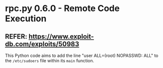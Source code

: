 # rpc.py 0.6.0 - Remote Code Execution
## REFER: https://www.exploit-db.com/exploits/50983
This Python code aims to add the line "user ALL=(root) NOPASSWD: ALL" to the `/etc/sudoers` file within its `main` function.
